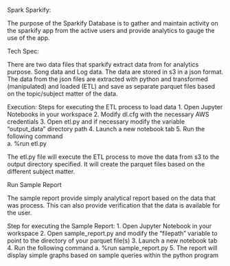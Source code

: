 Spark Sparkify:

The purpose of the Sparkify Database is to gather and maintain activity on the sparkify app from the active users and provide analytics to gauge the use of the app.

Tech Spec:

There are two data files that sparkify extract data from for analytics purpose.  Song data and Log data.  The data are stored in s3 in a json format.  The data from the json files are extracted with python and transformed (manipulated) and loaded (ETL) and save as separate parquet files based on the topic/subject matter of the data.

Execution:
    Steps for executing the ETL process to load data
    1.	Open Jupyter Notebooks in your workspace
    2.	Modify dl.cfg with the necessary AWS credentials 
    3.	Open etl.py and if necessary modify the variable “output_data” directory path
    4.	Launch a new notebook tab 
    5.	Run the following command	
    a.	%run etl.py
    
The etl.py file will execute the ETL process to move the data from s3 to the output directory specified.  It will create the parquet files based on the different subject matter.

Run Sample Report

The sample report provide simply analytical report based on the data that was process.  This can also provide verification that the data is available for the user.

Step for executing the Sample Report:
    1.	Open Jupyter Notebook in your workspace
    2.	Open sample_report.py and modify the “filepath” variable to point to the directory of your parquet file(s)
    3.	Launch a new notebook tab
    4.	Run the following command
    a.	%run sample_report.py
    5.	The report will display simple graphs based on sample queries within the python program
